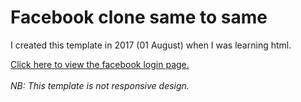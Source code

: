 <h1>Facebook clone same to same</h1>
<p>I created this template in 2017 (01 August) when I was learning html.</p>
<a href="https://tansovir.github.io/facebook-clone-same-to-same/">Click here to view the facebook login page.</a><br><br>
<i>NB: This template is not responsive design.</i>
